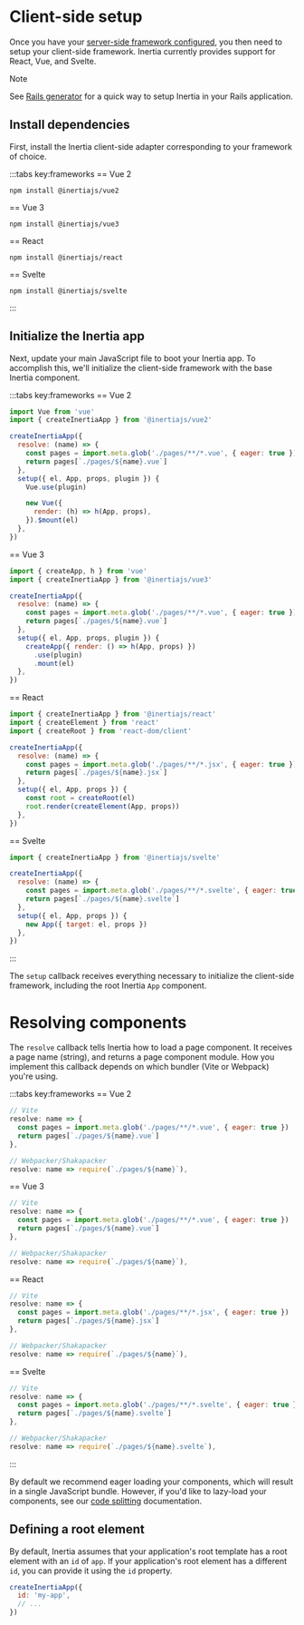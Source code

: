 # Client-side setup

Once you have your [server-side framework configured](/guide/server-side-setup.md), you then need to setup your client-side framework. Inertia currently provides support for React, Vue, and Svelte.

> [!NOTE]
> See [Rails generator](/guide/server-side-setup#rails-generator) for a quick way to setup Inertia in your Rails application.

## Install dependencies

First, install the Inertia client-side adapter corresponding to your framework of choice.

:::tabs key:frameworks
== Vue 2

```shell
npm install @inertiajs/vue2
```

== Vue 3

```shell
npm install @inertiajs/vue3
```

== React

```shell
npm install @inertiajs/react
```

== Svelte

```shell
npm install @inertiajs/svelte
```

:::

## Initialize the Inertia app

Next, update your main JavaScript file to boot your Inertia app. To accomplish this, we'll initialize the client-side framework with the base Inertia component.

:::tabs key:frameworks
== Vue 2

```js
import Vue from 'vue'
import { createInertiaApp } from '@inertiajs/vue2'

createInertiaApp({
  resolve: (name) => {
    const pages = import.meta.glob('./pages/**/*.vue', { eager: true })
    return pages[`./pages/${name}.vue`]
  },
  setup({ el, App, props, plugin }) {
    Vue.use(plugin)

    new Vue({
      render: (h) => h(App, props),
    }).$mount(el)
  },
})
```

== Vue 3

```js
import { createApp, h } from 'vue'
import { createInertiaApp } from '@inertiajs/vue3'

createInertiaApp({
  resolve: (name) => {
    const pages = import.meta.glob('./pages/**/*.vue', { eager: true })
    return pages[`./pages/${name}.vue`]
  },
  setup({ el, App, props, plugin }) {
    createApp({ render: () => h(App, props) })
      .use(plugin)
      .mount(el)
  },
})
```

== React

```js
import { createInertiaApp } from '@inertiajs/react'
import { createElement } from 'react'
import { createRoot } from 'react-dom/client'

createInertiaApp({
  resolve: (name) => {
    const pages = import.meta.glob('./pages/**/*.jsx', { eager: true })
    return pages[`./pages/${name}.jsx`]
  },
  setup({ el, App, props }) {
    const root = createRoot(el)
    root.render(createElement(App, props))
  },
})
```

== Svelte

```js
import { createInertiaApp } from '@inertiajs/svelte'

createInertiaApp({
  resolve: (name) => {
    const pages = import.meta.glob('./pages/**/*.svelte', { eager: true })
    return pages[`./pages/${name}.svelte`]
  },
  setup({ el, App, props }) {
    new App({ target: el, props })
  },
})
```

:::

The `setup` callback receives everything necessary to initialize the client-side framework, including the root Inertia `App` component.

# Resolving components

The `resolve` callback tells Inertia how to load a page component. It receives a page name (string), and returns a page component module. How you implement this callback depends on which bundler (Vite or Webpack) you're using.

:::tabs key:frameworks
== Vue 2

```js
// Vite
resolve: name => {
  const pages = import.meta.glob('./pages/**/*.vue', { eager: true })
  return pages[`./pages/${name}.vue`]
},

// Webpacker/Shakapacker
resolve: name => require(`./pages/${name}`),
```

== Vue 3

```js
// Vite
resolve: name => {
  const pages = import.meta.glob('./pages/**/*.vue', { eager: true })
  return pages[`./pages/${name}.vue`]
},

// Webpacker/Shakapacker
resolve: name => require(`./pages/${name}`),
```

== React

```js
// Vite
resolve: name => {
  const pages = import.meta.glob('./pages/**/*.jsx', { eager: true })
  return pages[`./pages/${name}.jsx`]
},

// Webpacker/Shakapacker
resolve: name => require(`./pages/${name}`),
```

== Svelte

```js
// Vite
resolve: name => {
  const pages = import.meta.glob('./pages/**/*.svelte', { eager: true })
  return pages[`./pages/${name}.svelte`]
},

// Webpacker/Shakapacker
resolve: name => require(`./pages/${name}.svelte`),
```

:::

By default we recommend eager loading your components, which will result in a single JavaScript bundle. However, if you'd like to lazy-load your components, see our [code splitting](/guide/code-splitting.md) documentation.

## Defining a root element

By default, Inertia assumes that your application's root template has a root element with an `id` of `app`. If your application's root element has a different `id`, you can provide it using the `id` property.

```js
createInertiaApp({
  id: 'my-app',
  // ...
})
```
